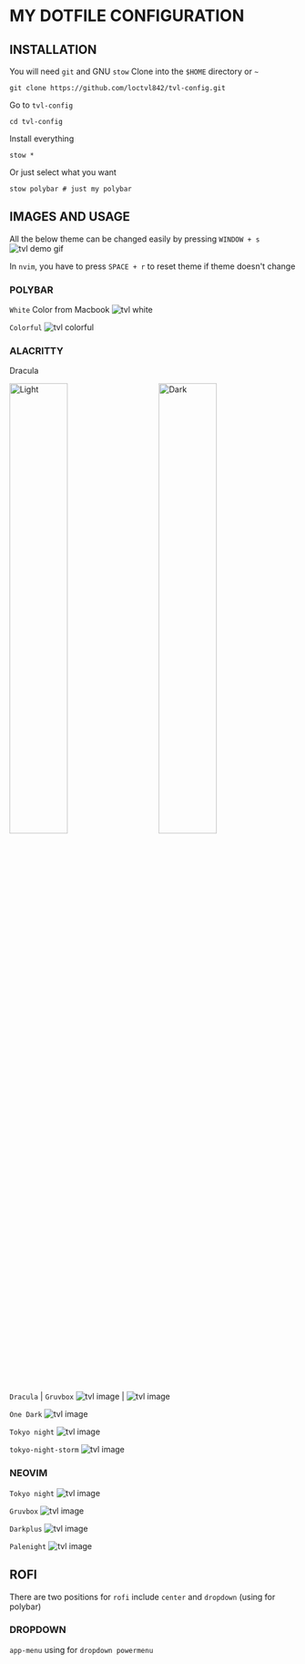 # MY DOTFILE CONFIGURATION

## INSTALLATION

You will need `git` and GNU `stow`
Clone into the `$HOME` directory or `~`

```
git clone https://github.com/loctvl842/tvl-config.git
```

Go to `tvl-config`

```
cd tvl-config
```

Install everything

```
stow *
```

Or just select what you want

```
stow polybar # just my polybar
```

## IMAGES AND USAGE

All the below theme can be changed easily by pressing `WINDOW + s`
![tvl demo gif](./gallery/changeTheme.gif)

In `nvim`, you have to press `SPACE + r` to reset theme if theme doesn't change

### POLYBAR

`White` Color from Macbook
![tvl white](./gallery/polybar/white.png)

`Colorful`
![tvl colorful](./gallery/polybar/colorful.png)

### ALACRITTY

<p align="center">
  <p>Dracula</p>
  <img alt="Light" src="./gallery/alacritty/dracula.png" width="45%">
&nbsp; &nbsp; &nbsp; &nbsp;
  <img alt="Dark" src="./gallery/alacritty/gruvbox.png" width="45%">
</p>

`Dracula` | `Gruvbox`
![tvl image](./gallery/alacritty/dracula.png) | ![tvl image](./gallery/alacritty/gruvbox.png)

`One Dark`
![tvl image](./gallery/alacritty/onedark.png)

`Tokyo night`
![tvl image](./gallery/alacritty/tokyo-night.png)

`tokyo-night-storm`
![tvl image](./gallery/alacritty/tokyo-night-storm.png)

### NEOVIM

`Tokyo night`
![tvl image](./gallery/neovim/tokyo-night.png)

`Gruvbox`
![tvl image](./gallery/neovim/gruvbox.png)

`Darkplus`
![tvl image](./gallery/neovim/darkplus.png)

`Palenight`
![tvl image](./gallery/neovim/palenight.png)

## ROFI

There are two positions for `rofi` include `center` and `dropdown` (using for polybar)

### DROPDOWN

`app-menu` using for `dropdown powermenu`
